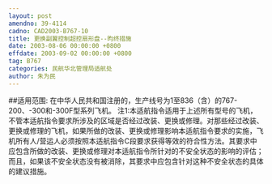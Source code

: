 ```yaml
---
layout: post
amendno: 39-4114
cadno: CAD2003-B767-10
title: 更换副翼控制超控扇形盘--昀终措施
date: 2003-08-06 00:00:00 +0800
effdate: 2003-09-02 00:00:00 +0800
tag: B767
categories: 民航华北管理局适航处
author: 朱为民
---
```


##适用范围:
在中华人民共和国注册的，生产线号为1至836（含）的767-200、-300和-300F型系列飞机。
注1:本适航指令适用于上述所有型号的飞机，不管本适航指令要求所涉及的区域是否经过改装、更换或修理。对那些经过改装、更换或修理的飞机，如果所做的改装、更换或修理影响本适航指令要求的实施，飞机所有人/营运人必须按照本适航指令C段要求获得等效的符合性方法。其要求中应包含所做的改装、更换或修理对本适航指令所针对的不安全状态的影响的评估；而且，如果该不安全状态没有被消除，其要求中应包含针对这种不安全状态的具体的建议措施。

